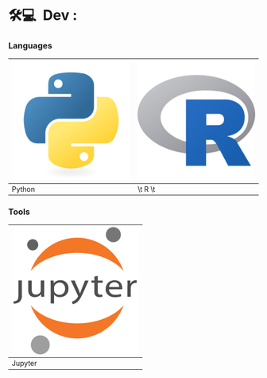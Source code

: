 # 🛠💻 &nbsp;Dev :

### Languages
| [![Python](https://github.com/devicons/devicon/blob/master/icons/python/python-original.svg)](https://docs.python.org/3/) | [![R](https://github.com/devicons/devicon/blob/master/icons/r/r-original.svg)](https://www.r-project.org) |
|---|---|
| Python |\t R \t |

### Tools
| [![Jupyter](https://github.com/devicons/devicon/blob/master/icons/jupyter/jupyter-original-wordmark.svg)](https://jupyter.org) |
|---|
| Jupyter |
